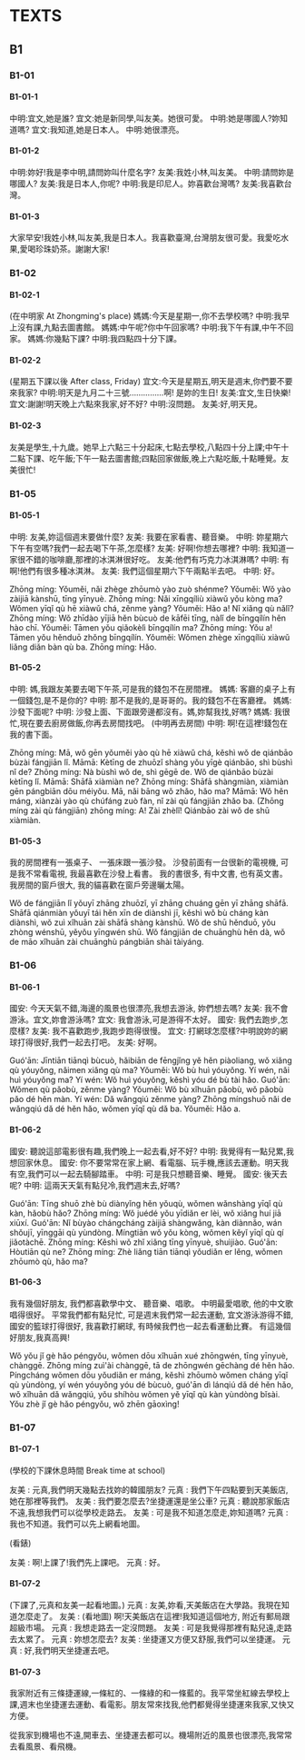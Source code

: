 # TEXTS

## B1

### B1-01

#### B1-01-1

中明:宜文,她是誰?
宜文:她是新同學,叫友美。她很可愛。
中明:她是哪國人?妳知道嗎?
宜文:我知道,她是日本人。
中明:她很漂亮。

#### B1-01-2

中明:妳好!我是李中明,請問妳叫什麼名字?
友美:我姓小林,叫友美。
中明:請問妳是哪國人?
友美:我是日本人,你呢?
中明:我是印尼人。妳喜歡台灣嗎?
友美:我喜歡台灣。

#### B1-01-3

大家早安!我姓小林,叫友美,我是日本人。我喜歡臺灣,台灣朋友很可愛。我愛吃水果,愛喝珍珠奶茶。謝謝大家!

### B1-02

#### B1-02-1

(在中明家 At Zhongming's place)
媽媽:今天是星期一,你不去學校嗎?
中明:我早上沒有課,九點去圖書館。
媽媽:中午呢?你中午回家嗎?
中明:我下午有課,中午不回家。
媽媽:你幾點下課?
中明:我四點四十分下課。

#### B1-02-2

(星期五下課以後 After class, Friday)
宜文:今天是星期五,明天是週末,你們要不要來我家?
中明:明天是九月二十三號……………啊! 是妳的生日!
友美:宜文,生日快樂!
宜文:謝謝!明天晚上六點來我家,好不好?
中明:沒問題。
友美:好,明天見。

#### B1-02-3

友美是學生,十九歲。她早上六點三十分起床,七點去學校,八點四十分上課;中午十二點下課、吃午飯;下午一點去圖書館;四點回家做飯,晚上六點吃飯,十點睡覺。友美很忙!

### B1-05

#### B1-05-1

中明: 友美,妳這個週末要做什麼?
友美: 我要在家看書、聽音樂。
中明: 妳星期六下午有空嗎?我們一起去喝下午茶,怎麼樣?
友美: 好啊!你想去哪裡?
中明: 我知道一家很不錯的咖啡廳,那裡的冰淇淋很好吃。
友美:他們有巧克力冰淇淋嗎?
中明: 有啊!他們有很多種冰淇淋。
友美: 我們這個星期六下午兩點半去吧。
中明: 好。

Zhōng míng: Yǒuměi, nǎi zhège zhōumò yào zuò shénme?
Yǒuměi: Wǒ yào zàijiā kànshū, tīng yīnyuè.
Zhōng míng: Nǎi xīngqíliù xiàwǔ yǒu kòng ma? Wǒmen yīqǐ qù hē xiàwǔ chá, zěnme yàng?
Yǒuměi: Hǎo a! Nǐ xiǎng qù nǎlǐ?
Zhōng míng: Wǒ zhīdào yījiā hěn bùcuò de kāfēi tīng, nàlǐ de bīngqílín hěn hào chī.
Yǒuměi: Tāmen yǒu qiǎokèlì bīngqílín ma?
Zhōng míng: Yǒu a! Tāmen yǒu hěnduō zhǒng bīngqílín.
Yǒuměi: Wǒmen zhège xīngqíliù xiàwǔ liǎng diǎn bàn qù ba.
Zhōng míng: Hǎo.

#### B1-05-2

中明: 媽,我跟友美要去喝下午茶,可是我的錢包不在房間裡。
媽媽: 客廳的桌子上有一個錢包,是不是你的?
中明: 那不是我的,是哥哥的。我的錢包不在客廳裡。
媽媽: 沙發下面呢?
中明: 沙發上面、下面跟旁邊都沒有。媽,妳幫我找,好嗎?
媽媽: 我很忙,現在要去廚房做飯,你再去房間找吧。
(中明再去房間)
中明: 啊!在這裡!錢包在我的書下面。

Zhōng míng: Mā, wǒ gēn yǒuměi yào qù hē xiàwǔ chá, kěshì wǒ de qiánbāo bùzài fángjiān lǐ.
Māmā: Kètīng de zhuōzǐ shàng yǒu yīgè qiánbāo, shì bùshì nǐ de?
Zhōng míng: Nà bùshì wǒ de, shì gēgē de. Wǒ de qiánbāo bùzài kètīng lǐ.
Māmā: Shāfā xiàmiàn ne?
Zhōng míng: Shāfā shàngmiàn, xiàmiàn gēn pángbiān dōu méiyǒu. Mā, nǎi bāng wǒ zhǎo, hǎo ma?
Māmā: Wǒ hěn máng, xiànzài yào qù chúfáng zuò fàn, nǐ zài qù fángjiān zhǎo ba.
(Zhōng míng zài qù fángjiān)
zhōng míng: A! Zài zhèlǐ! Qiánbāo zài wǒ de shū xiàmiàn.

#### B1-05-3

我的房間裡有一張桌子、
一張床跟一張沙發。
沙發前面有一台很新的電視機,
可是我不常看電視,
我最喜歡在沙發上看書。
我的書很多,
有中文書,
也有英文書。
我房間的窗戶很大,
我的貓喜歡在窗戶旁邊曬太陽。

Wǒ de fángjiān lǐ yǒuyī zhāng zhuōzǐ, 
yī zhāng chuáng gēn yī zhāng shāfā. 
Shāfā qiánmiàn yǒuyī tái hěn xīn de diànshì jī, 
kěshì wǒ bù cháng kàn diànshì, 
wǒ zuì xǐhuān zài shāfā shàng kànshū. 
Wǒ de shū hěnduō, 
yǒu zhòng wénshū, 
yěyǒu yīngwén shū. 
Wǒ fángjiān de chuānghù hěn dà, 
wǒ de māo xǐhuān zài chuānghù pángbiān shài tàiyáng.


### B1-06

#### B1-06-1

國安: 今天天氣不錯,海邊的風景也很漂亮,我想去游泳, 妳們想去嗎?
友美: 我不會游泳。宜文,妳會游泳嗎?
宜文: 我會游泳,可是游得不太好。
國安: 我們去跑步,怎麼樣?
友美: 我不喜歡跑步,我跑步跑得很慢。
宜文: 打網球怎麼樣?中明說妳的網球打得很好,我們一起去打吧。
友美: 好啊。

Guó'ān: Jīntiān tiānqì bùcuò, hǎibiān de fēngjǐng yě hěn piàoliang, wǒ xiǎng qù yóuyǒng, nǎimen xiǎng qù ma?
Yǒuměi: Wǒ bù huì yóuyǒng. Yí wén, nǎi huì yóuyǒng ma?
Yí wén: Wǒ huì yóuyǒng, kěshì yóu dé bù tài hǎo.
Guó'ān: Wǒmen qù pǎobù, zěnme yàng?
Yǒuměi: Wǒ bù xǐhuān pǎobù, wǒ pǎobù pǎo dé hěn màn.
Yí wén: Dǎ wǎngqiú zěnme yàng? Zhōng míngshuō nǎi de wǎngqiú dǎ dé hěn hǎo, wǒmen yīqǐ qù dǎ ba.
Yǒuměi: Hǎo a.

#### B1-06-2

國安: 聽說這部電影很有趣,我們晚上一起去看,好不好?
中明: 我覺得有一點兒累,我想回家休息。
國安: 你不要常常在家上網、看電腦、玩手機,應該去運動。明天我有空,我們可以一起去騎腳踏車。
中明: 可是我只想聽音樂、睡覺。
國安: 後天去呢?
中明: 這兩天天氣有點兒冷,我們週末去,好嗎?

Guó'ān: Tīng shuō zhè bù diànyǐng hěn yǒuqù, wǒmen wǎnshàng yīqǐ qù kàn, hǎobù hǎo?
Zhōng míng: Wǒ juédé yǒu yīdiǎn er lèi, wǒ xiǎng huí jiā xiūxí.
Guó'ān: Nǐ bùyào chángcháng zàijiā shàngwǎng, kàn diànnǎo, wán shǒujī, yīnggāi qù yùndòng. Míngtiān wǒ yǒu kòng, wǒmen kěyǐ yīqǐ qù qí jiǎotàchē.
Zhōng míng: Kěshì wǒ zhǐ xiǎng tīng yīnyuè, shuìjiào.
Guó'ān: Hòutiān qù ne?
Zhōng míng: Zhè liǎng tiān tiānqì yǒudiǎn er lěng, wǒmen zhōumò qù, hǎo ma?


#### B1-06-3

我有幾個好朋友,
我們都喜歡學中文、
聽音樂、唱歌。 
中明最愛唱歌,
他的中文歌唱得很好。
平常我們都有點兒忙,
可是週末我們常一起去運動,
宜文游泳游得不錯,
國安的籃球打得很好,
我喜歡打網球,
有時候我們也一起去看運動比賽。
有這幾個好朋友,我真高興!

Wǒ yǒu jǐ gè hǎo péngyǒu, 
wǒmen dōu xǐhuān xué zhōngwén, 
tīng yīnyuè, chànggē. 
Zhōng míng zuì'ài chànggē, 
tā de zhōngwén gēchàng dé hěn hǎo. 
Píngcháng wǒmen dōu yǒudiǎn er máng, 
kěshì zhōumò wǒmen cháng yīqǐ qù yùndòng, 
yí wén yóuyǒng yóu dé bùcuò, 
guó'ān dì lánqiú dǎ dé hěn hǎo, 
wǒ xǐhuān dǎ wǎngqiú, 
yǒu shíhòu wǒmen yě yīqǐ qù kàn yùndòng bǐsài. 
Yǒu zhè jǐ gè hǎo péngyǒu, wǒ zhēn gāoxìng!


### B1-07

#### B1-07-1

(學校的下課休息時間 Break time at school)

友美 : 元真,我們明天幾點去找妳的韓國朋友?
元真 : 我們下午四點要到天美飯店,她在那裡等我們。
友美 : 我們要怎麼去?坐捷運還是坐公車?
元真 : 聽說那家飯店不遠,我想我們可以從學校走路去。
友美 : 可是我不知道怎麼走,妳知道嗎?
元真 : 我也不知道。我們可以先上網看地圖。

(看錶)

友美 : 啊!上課了!我們先上課吧。
元真 : 好。


#### B1-07-2

(下課了,元真和友美一起看地圖。)
元真 : 友美,妳看,天美飯店在大學路。我現在知道怎麼走了。
友美 : (看地圖) 啊!天美飯店在這裡!我知道這個地方, 附近有郵局跟超級市場。
元真 : 我想走路去一定沒問題。
友美 : 可是我覺得那裡有點兒遠,走路去太累了。
元真 : 妳想怎麼去?
友美 : 坐捷運又方便又舒服,我們可以坐捷運。
元真 : 好,我們明天坐捷運去吧。

#### B1-07-3

我家附近有三條捷運線,一條紅的、一條綠的和一條藍的。我平常坐紅線去學校上課,週末也坐捷運去運動、看電影。朋友常來找我,他們都覺得坐捷運來我家,又快又方便。

從我家到機場也不遠,開車去、坐捷運去都可以。機場附近的風景也很漂亮,我常常去看風景、看飛機。
